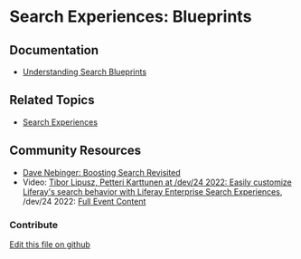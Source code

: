 # Search Experiences: Blueprints

## Documentation

* [Understanding Search Blueprints](https://learn.liferay.com/dxp/latest/en/using-search/liferay-enterprise-search/search-experiences/understanding-search-blueprints.html)

## Related Topics

* [Search Experiences](https://learn.liferay.com/dxp/latest/en/using-search/liferay-enterprise-search/search-experiences.html)

## Community Resources

* [Dave Nebinger: Boosting Search Revisited](https://liferay.dev/web/guest/blogs/-/blogs/boosting-search-revisited)
* Video: [Tibor Lipusz, Petteri Karttunen at /dev/24 2022: Easily customize Liferay's search behavior with Liferay Enterprise Search Experiences](https://youtu.be/z4GkQWdC0b8?t=7539), /dev/24 2022: [Full Event Content](https://liferay.dev/twentyfour/2022)

### Contribute

[Edit this file on github](https://github.com/olafk/controlpanel-documentation-docs/blob/master/md/74en/com_liferay_search_experiences_web_internal_blueprint_admin_portlet_SXPBlueprintAdminPortlet.md)
